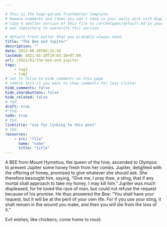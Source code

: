 ```yaml
---

# This is the hugo-garuda frontmatter template.
# Remove comments and items you won't need in your daily work with Hugo.
# Copy a smaller version of this file to /archetypes/default.md in your
# own repository to overwrite this version.

# default front matter that you probably always need:
title: "The Bee and Jupiter"
description: ""
date: 2013-06-30T06:32:58
lastmod: 2021-01-20T19:03:10+07:00
url: /2021/01/the-bee-and-jupiter
tags:
    - tag1
    - tag2
# set to false to hide comments on this page
# remove this if you want to show comments for less clutter
hide_comments: false
hide_sharebuttons: false
hide_related: false
# tbd.
draft: true
# tbd.
todo: true
# tbd.
linktitle: "use for linking to this post"
# tbd.
resources:
    - src: "file"
      name: "name"
      title: "title"
---
```

A BEE from Mount Hymettus, the queen of the hive, ascended to Olympus to present Jupiter some honey fresh from her combs. Jupiter, delighted with the offering of honey, promised to give whatever she should ask. She therefore besought him, saying, “Give me, I pray thee, a sting, that if any mortal shall approach to take my honey, I may kill him.” Jupiter was much displeased, for he loved the race of man, but could not refuse the request because of his promise. He thus answered the Bee: “You shall have your request, but it will be at the peril of your own life. For if you use your sting, it shall remain in the wound you make, and then you will die from the loss of it.”

Evil wishes, like chickens, come home to roost.
